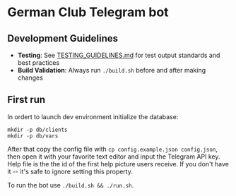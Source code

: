 # German Club Telegram bot

## Development Guidelines

- **Testing**: See [TESTING_GUIDELINES.md](TESTING_GUIDELINES.md) for test output standards and best practices
- **Build Validation**: Always run `./build.sh` before and after making changes

## First run

In ordert to launch dev environment initialize the database:

```
mkdir -p db/clients
mkdir -p db/vars
```

After that copy the config file with `cp config.example.json config.json`, then
open it with your favorite text editor and input the Telegram API key. Help
file is the the id of the first help picture users receive. If you don't have
it -- it's safe to ignore setting this property.

To run the bot use `./build.sh && ./run.sh`.
